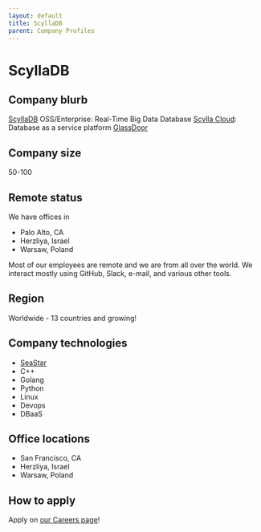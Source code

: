 ```yaml
---
layout: default
title: ScyllaDB
parent: Company Profiles
---
```


# ScyllaDB

## Company blurb

[ScyllaDB](https://scylladb.com/) OSS/Enterprise: Real-Time Big Data Database
[Scylla Cloud](https://cloud.scylladb.com/): Database as a service platform
[GlassDoor](https://www.glassdoor.com.au/Overview/Working-at-ScyllaDB-EI_IE1622223.11,19.htm)

## Company size

50-100

## Remote status

We have offices in 
- Palo Alto, CA
- Herzliya, Israel
- Warsaw, Poland

Most of our employees are remote and we are from all over the world. We interact mostly using GitHub, Slack, e-mail, and various other tools.

## Region

Worldwide - 13 countries and growing!

## Company technologies

- [SeaStar](http://seastar.io/)
- C++ 
- Golang 
- Python
- Linux
- Devops
- DBaaS

## Office locations

- San Francisco, CA
- Herzliya, Israel
- Warsaw, Poland

## How to apply

Apply on [our Careers page](https://www.scylladb.com/company/careers/)!
